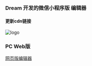 ### Dream 开发的微信小程序版 编辑器

#### 更新cdn链接

![logo](static/gh_16e4613251a6_258.jpg)

### PC Web版

[网页版编辑器](https://mumutoy.github.io/CatVodTVJsonEditor/)
